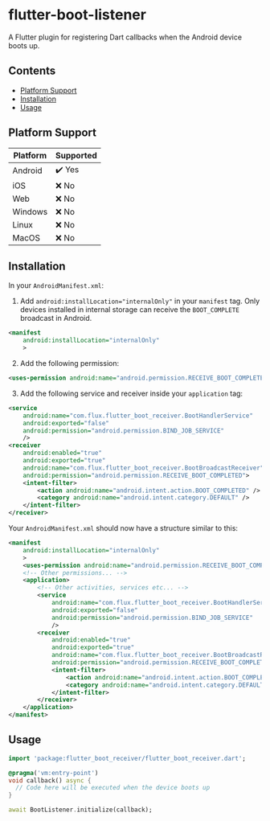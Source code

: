 # flutter-boot-listener

A Flutter plugin for registering Dart callbacks when the Android device boots up.

## Contents

- [Platform Support](#platform-support)
- [Installation](#installation)
- [Usage](#usage)

## Platform Support

| Platform | Supported |
| -------- | --------- |
| Android  | ✔️ Yes    |
| iOS      | ❌ No     |
| Web      | ❌ No     |
| Windows  | ❌ No     |
| Linux    | ❌ No     |
| MacOS    | ❌ No     |

## Installation

In your `AndroidManifest.xml`:

1. Add `android:installLocation="internalOnly"` in your `manifest` tag. Only devices installed in internal storage can receive the `BOOT_COMPLETE` broadcast in Android.

```xml
<manifest
    android:installLocation="internalOnly"
    >
```

2. Add the following permission:

```xml
<uses-permission android:name="android.permission.RECEIVE_BOOT_COMPLETED"/>
```

3. Add the following service and receiver inside your `application` tag:

```xml
<service
    android:name="com.flux.flutter_boot_receiver.BootHandlerService"
    android:exported="false"
    android:permission="android.permission.BIND_JOB_SERVICE"
    />
<receiver
    android:enabled="true"
    android:exported="true"
    android:name="com.flux.flutter_boot_receiver.BootBroadcastReceiver"
    android:permission="android.permission.RECEIVE_BOOT_COMPLETED">
    <intent-filter>
        <action android:name="android.intent.action.BOOT_COMPLETED" />
        <category android:name="android.intent.category.DEFAULT" />
    </intent-filter>
</receiver>
```

Your `AndroidManifest.xml` should now have a structure similar to this:

```xml
<manifest
    android:installLocation="internalOnly"
    >
    <uses-permission android:name="android.permission.RECEIVE_BOOT_COMPLETED"/>
    <!-- Other permissions... -->
    <application>
        <!-- Other activities, services etc... -->
        <service
            android:name="com.flux.flutter_boot_receiver.BootHandlerService"
            android:exported="false"
            android:permission="android.permission.BIND_JOB_SERVICE"
            />
        <receiver
            android:enabled="true"
            android:exported="true"
            android:name="com.flux.flutter_boot_receiver.BootBroadcastReceiver"
            android:permission="android.permission.RECEIVE_BOOT_COMPLETED">
            <intent-filter>
                <action android:name="android.intent.action.BOOT_COMPLETED" />
                <category android:name="android.intent.category.DEFAULT" />
            </intent-filter>
        </receiver>
    </application>
</manifest>
```

## Usage

```dart
import 'package:flutter_boot_receiver/flutter_boot_receiver.dart';

@pragma('vm:entry-point')
void callback() async {
  // Code here will be executed when the device boots up
}

await BootListener.initialize(callback);
```
